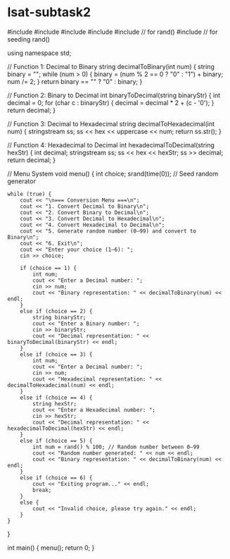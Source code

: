 # Isat-subtask2
#include <iostream>
#include <string>
#include <bitset>
#include <sstream>
#include <cstdlib>   // for rand()
#include <ctime>     // for seeding rand()

using namespace std;

// Function 1: Decimal to Binary
string decimalToBinary(int num) {
    string binary = "";
    while (num > 0) {
        binary = (num % 2 == 0 ? "0" : "1") + binary;
        num /= 2;
    }
    return binary == "" ? "0" : binary;
}

// Function 2: Binary to Decimal
int binaryToDecimal(string binaryStr) {
    int decimal = 0;
    for (char c : binaryStr) {
        decimal = decimal * 2 + (c - '0');
    }
    return decimal;
}

// Function 3: Decimal to Hexadecimal
string decimalToHexadecimal(int num) {
    stringstream ss;
    ss << hex << uppercase << num;
    return ss.str();
}

// Function 4: Hexadecimal to Decimal
int hexadecimalToDecimal(string hexStr) {
    int decimal;
    stringstream ss;
    ss << hex << hexStr;
    ss >> decimal;
    return decimal;
}

// Menu System
void menu() {
    int choice;
    srand(time(0)); // Seed random generator

    while (true) {
        cout << "\n=== Conversion Menu ===\n";
        cout << "1. Convert Decimal to Binary\n";
        cout << "2. Convert Binary to Decimal\n";
        cout << "3. Convert Decimal to Hexadecimal\n";
        cout << "4. Convert Hexadecimal to Decimal\n";
        cout << "5. Generate random number (0–99) and convert to Binary\n";
        cout << "6. Exit\n";
        cout << "Enter your choice (1–6): ";
        cin >> choice;

        if (choice == 1) {
            int num;
            cout << "Enter a Decimal number: ";
            cin >> num;
            cout << "Binary representation: " << decimalToBinary(num) << endl;
        }
        else if (choice == 2) {
            string binaryStr;
            cout << "Enter a Binary number: ";
            cin >> binaryStr;
            cout << "Decimal representation: " << binaryToDecimal(binaryStr) << endl;
        }
        else if (choice == 3) {
            int num;
            cout << "Enter a Decimal number: ";
            cin >> num;
            cout << "Hexadecimal representation: " << decimalToHexadecimal(num) << endl;
        }
        else if (choice == 4) {
            string hexStr;
            cout << "Enter a Hexadecimal number: ";
            cin >> hexStr;
            cout << "Decimal representation: " << hexadecimalToDecimal(hexStr) << endl;
        }
        else if (choice == 5) {
            int num = rand() % 100; // Random number between 0–99
            cout << "Random number generated: " << num << endl;
            cout << "Binary representation: " << decimalToBinary(num) << endl;
        }
        else if (choice == 6) {
            cout << "Exiting program..." << endl;
            break;
        }
        else {
            cout << "Invalid choice, please try again." << endl;
        }
    }
}

int main() {
    menu();
    return 0;
}
